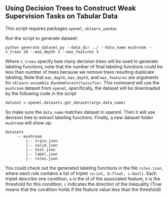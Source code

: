 
## Using Decision Trees to Construct Weak Supervision Tasks on Tabular Data

This script requires packages `openml`, `sklearn`, `pandas`


Run the script to generate dataset:
```
python generate_dataset.py --data_dir ../ --data_name mushroom --n_trees 20 --max_depth 3 --max_features 3
```
Where `n_trees` specify how many decision trees will be used to generate labeling functions, note that the number of final labeling functions could be less than number of trees because we remove trees resulting duplicate labeling;
Note that `max_depth`, `max_depth`, and `max_features` are arguments for `sklearn.ensemble.RandomForestClassifier`.
This command will use the `mushroom` dataset from `openml`, specifically, the dataset will be downloaded by the following code in the script

```
dataset = openml.datasets.get_dataset(args.data_name)
```

So make sure the `data_name` matches dataset in openml.
Then it will use decision tree to extract labeling functions.
Finally, a new dataset folder `mushroom` will show up:
```
datasets 
     -- mushroom
         |-- train.json
         |-- valid.json
         |-- test.json
         |-- label.json
         |-- rules.json
```

You could check out the generated labeling functions in the file `rules.json`, where each rule contains a list of triplet `(a:int, b:float, c:bool)`. Each triplet describe one condition, `a` is the id of the associated feature, `b` is the threshold for this condition, `c` indicates the direction of the inequality (True means that the condition holds if the feature value less than the threshold)


